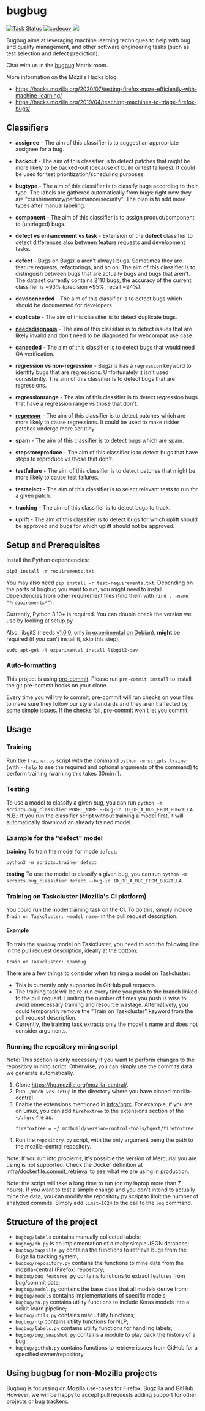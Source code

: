 # bugbug

[![Task Status](https://community-tc.services.mozilla.com/api/github/v1/repository/mozilla/bugbug/master/badge.svg)](https://community-tc.services.mozilla.com/api/github/v1/repository/mozilla/bugbug/master/latest)
[![codecov](https://codecov.io/gh/mozilla/bugbug/branch/master/graph/badge.svg)](https://codecov.io/gh/mozilla/bugbug)
<a href="https://chat.mozilla.org/#/room/#bugbug:mozilla.org" target="_blank">
<img src="https://img.shields.io/badge/chat%20on%20[m]-%23bugbug%3Amozilla.org-blue">
</a>

Bugbug aims at leveraging machine learning techniques to help with bug and quality management, and other software engineering tasks (such as test selection and defect prediction).

Chat with us in the [bugbug](https://chat.mozilla.org/#/room/#bugbug:mozilla.org) Matrix room.

More information on the Mozilla Hacks blog:

- https://hacks.mozilla.org/2020/07/testing-firefox-more-efficiently-with-machine-learning/
- https://hacks.mozilla.org/2019/04/teaching-machines-to-triage-firefox-bugs/

## Classifiers

- **assignee** - The aim of this classifier is to suggest an appropriate assignee for a bug.

- **backout** - The aim of this classifier is to detect patches that might be more likely to be backed-out (because of build or test failures). It could be used for test prioritization/scheduling purposes.

- **bugtype** - The aim of this classifier is to classify bugs according to their type. The labels are gathered automatically from bugs: right now they are "crash/memory/performance/security". The plan is to add more types after manual labeling.

- **component** - The aim of this classifier is to assign product/component to (untriaged) bugs.

- **defect vs enhancement vs task** - Extension of the **defect** classifier to detect differences also between feature requests and development tasks.

- **defect** - Bugs on Bugzilla aren't always bugs. Sometimes they are feature requests, refactorings, and so on. The aim of this classifier is to distinguish between bugs that are actually bugs and bugs that aren't. The dataset currently contains 2110 bugs, the accuracy of the current classifier is ~93% (precision ~95%, recall ~94%).

- **devdocneeded** - The aim of this classifier is to detect bugs which should be documented for developers.

- **duplicate** - The aim of this classifier is to detect duplicate bugs.

- [**needsdiagnosis**](https://github.com/webcompat/webcompat.com/blob/main/docs/ml-process.md) - The aim of this classifier is to detect issues that are likely invalid and don't need to be diagnosed for webcompat use case.

- **qaneeded** - The aim of this classifier is to detect bugs that would need QA verification.

- **regression vs non-regression** - Bugzilla has a `regression` keyword to identify bugs that are regressions. Unfortunately it isn't used consistently. The aim of this classifier is to detect bugs that are regressions.

- **regressionrange** - The aim of this classifier is to detect regression bugs that have a regression range vs those that don't.

- [**regressor**](docs/models/regressor.md) - The aim of this classifier is to detect patches which are more likely to cause regressions. It could be used to make riskier patches undergo more scrutiny.

- **spam** - The aim of this classifier is to detect bugs which are spam.

- **stepstoreproduce** - The aim of this classifier is to detect bugs that have steps to reproduce vs those that don't.

- **testfailure** - The aim of this classifier is to detect patches that might be more likely to cause test failures.

- **testselect** - The aim of this classifier is to select relevant tests to run for a given patch.

- **tracking** - The aim of this classifier is to detect bugs to track.

- **uplift** - The aim of this classifier is to detect bugs for which uplift should be approved and bugs for which uplift should not be approved.

## Setup and Prerequisites

Install the Python dependencies:

```
pip3 install -r requirements.txt
```

You may also need `pip install -r test-requirements.txt`. Depending on the parts of bugbug you want to run, you might need to install dependencies from other requirement files (find them with `find . -name "*requirements*"`).

Currently, Python 3.10+ is required. You can double check the version we use by looking at setup.py.

Also, libgit2 (needs [v1.0.0](https://github.com/libgit2/libgit2/releases/tag/v1.0.0), only in [experimental on Debian](https://wiki.debian.org/DebianExperimental)), **might** be required (if you can't install it, skip this step).

```
sudo apt-get -t experimental install libgit2-dev
```

### Auto-formatting

This project is using [pre-commit](https://pre-commit.com/). Please run `pre-commit install` to install the git pre-commit hooks on your clone.

Every time you will try to commit, pre-commit will run checks on your files to make sure they follow our style standards and they aren't affected by some simple issues. If the checks fail, pre-commit won't let you commit.

## Usage

### Training

Run the `trainer.py` script with the command `python -m scripts.trainer` (with `--help` to see the required and optional arguments of the command) to perform training (warning this takes 30min+).

### Testing

To use a model to classify a given bug, you can run `python -m scripts.bug_classifier MODEL_NAME --bug-id ID_OF_A_BUG_FROM_BUGZILLA`. N.B.: If you run the classifier script without training a model first, it will automatically download an already trained model.

### Example for the "defect" model

**training** To train the model for mode `defect`:

    python3 -m scripts.trainer defect

**testing** To use the model to classify a given bug, you can run `python -m scripts.bug_classifier defect --bug-id ID_OF_A_BUG_FROM_BUGZILLA`.

### Training on Taskcluster (Mozilla's CI platform)

You could run the model training task on the CI. To do this, simply include `Train on Taskcluster: <model name>` in the pull request description.

#### Example

To train the `spambug` model on Taskcluster, you need to add the following line in the pull request description, ideally at the bottom:

```
Train on Taskcluster: spambug
```

There are a few things to consider when training a model on Taskcluster:

- This is currently only supported in GitHub pull requests.
- The training task will be re-run every time you push to the branch linked to the pull request. Limiting the number of times you push is wise to avoid unnecessary training and resource wastage. Alternatively, you could temporarily remove the "Train on Taskcluster" keyword from the pull request description.
- Currently, the training task extracts only the model's name and does not consider arguments.

### Running the repository mining script

Note: This section is only necessary if you want to perform changes to the repository mining script. Otherwise, you can simply use the commits data we generate automatically.

1. Clone https://hg.mozilla.org/mozilla-central/.
2. Run `./mach vcs-setup` in the directory where you have cloned mozilla-central.
3. Enable the extensions mentioned in [infra/hgrc](https://github.com/mozilla/bugbug/blob/master/infra/hgrc). For example, if you are on Linux, you can add `firefoxtree` to the extensions section of the `~/.hgrc` file as:
   ```
   firefoxtree = ~/.mozbuild/version-control-tools/hgext/firefoxtree
   ```
4. Run the `repository.py` script, with the only argument being the path to the mozilla-central repository.

Note: If you run into problems, it's possible the version of Mercurial you are using is not supported. Check the Docker definition at infra/dockerfile.commit_retrieval to see what we are using in production.

Note: the script will take a long time to run (on my laptop more than 7 hours). If you want to test a simple change and you don't intend to actually mine the data, you can modify the repository.py script to limit the number of analyzed commits. Simply add `limit=1024` to the call to the `log` command.

## Structure of the project

- `bugbug/labels` contains manually collected labels;
- `bugbug/db.py` is an implementation of a really simple JSON database;
- `bugbug/bugzilla.py` contains the functions to retrieve bugs from the Bugzilla tracking system;
- `bugbug/repository.py` contains the functions to mine data from the mozilla-central (Firefox) repository;
- `bugbug/bug_features.py` contains functions to extract features from bug/commit data;
- `bugbug/model.py` contains the base class that all models derive from;
- `bugbug/models` contains implementations of specific models;
- `bugbug/nn.py` contains utility functions to include Keras models into a scikit-learn pipeline;
- `bugbug/utils.py` contains misc utility functions;
- `bugbug/nlp` contains utility functions for NLP;
- `bugbug/labels.py` contains utility functions for handling labels;
- `bugbug/bug_snapshot.py` contains a module to play back the history of a bug;
- `bugbug/github.py` contains functions to retrieve issues from GitHub for a specified owner/repository.

## Using bugbug for non-Mozilla projects

Bugbug is focussing on Mozilla use-cases for Firefox, Bugzilla and GitHub.
However, we will be happy to accept pull requests adding support for other projects or bug trackers.
